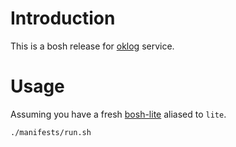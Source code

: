 # Introduction

This is a bosh release for [oklog](https://github.com/oklog/oklog) service.

# Usage

Assuming you have a fresh [bosh-lite](https://github.com/cloudfoundry/bosh-lite) aliased to `lite`.

```bash
./manifests/run.sh
```
